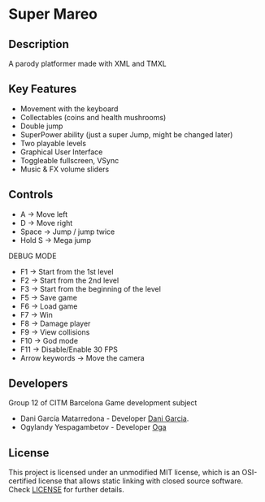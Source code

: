 # Super Mareo

## Description

A parody platformer made with XML and TMXL

## Key Features

 - Movement with the keyboard
 - Collectables (coins and health mushrooms)
 - Double jump
 - SuperPower ability (just a super Jump, might be changed later)
 - Two playable levels
 - Graphical User Interface
 - Toggleable fullscreen, VSync
 - Music & FX volume sliders
 
## Controls

 - A -> Move left
 - D -> Move right
 - Space -> Jump / jump twice
 - Hold S -> Mega jump

DEBUG MODE

 - F1 -> Start from the 1st level
 - F2 -> Start from the 2nd level
 - F3 -> Start from the beginning of the level
 - F5 -> Save game
 - F6 -> Load game
 - F7 -> Win
 - F8 -> Damage player
 - F9 -> View collisions
 - F10 -> God mode
 - F11 -> Disable/Enable 30 FPS
 - Arrow keywords -> Move the camera

## Developers
Group 12 of CITM Barcelona Game development subject
 - Dani García Matarredona - Developer [Dani Garcia](https://github.com/DaniGarMata).
 - Ogylandy Yespagambetov - Developer [Oga](https://github.com/Oga29)


## License

This project is licensed under an unmodified MIT license, which is an OSI-certified license that allows static linking with closed source software. Check [LICENSE](LICENSE) for further details.

